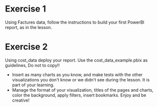 # Exercise 1

Using Factures data, follow the instructions to build your first PowerBI report, as in the lesson. 

# Exercise 2

Using cost_data deploy your report. Use the cost_data_example.pbix as guidelines, Do not to copy!!

- Insert as many charts as you know, and make tests with the other visualizations you don't know or we didn't see during the lesson. It is part of your learning.
- Manage the format of your visualization, titles of the pages and charts, color the background, apply filters, insert bookmarks. Enjoy and be creative!






